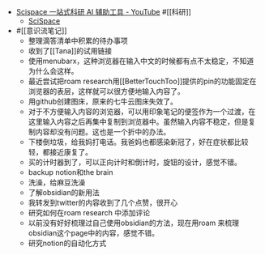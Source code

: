 - [Scispace 一站式科研 AI 辅助工具 - YouTube](https://www.youtube.com/watch?v=wjEwq00vnSg) 
#[[科研]] 
    - [SciSpace](https://typeset.io/)
- #[[意识流笔记]]
    - 整理滴答清单中积累的待办事项
    - 收到了[[Tana]]的试用链接
    - 使用menubarx，这种浏览器在输入中文的时候都有点不太稳定，不知道为什么会这样。
    - 最近尝试把roam research用[[BetterTouchToo]]提供的pin的功能固定在浏览器的表层，这样就可以很方便地输入内容了。
    - 用github创建图床，原来的七牛云图床失效了。
    - 对于不方便输入内容的浏览器，可以用印象笔记的便签作为一个过渡，在这里输入内容之后再集中复制到浏览器中。虽然输入内容不稳定，但是复制内容却没有问题。这也是一个折中的办法。
    - 下楼倒垃圾，给我妈打电话。我爸妈也都感染新冠了，好在症状都比较轻，都接近康复了。
    - 买的计时器到了，可以正向计时和倒计时，旋钮的设计，感觉不错。
    - backup notion和the brain
    - 洗澡，给麻豆洗澡
    - 了解obsidian的新用法
    - 我转发到twitter的内容收到了几个点赞，很开心
    - 研究如何在roam research 中添加评论
    - 以前没有好好梳理过自己使用obsidian的方法，现在用roam 来梳理obsidian这个page中的内容，感觉不错。
    - 研究notion的自动化方式
